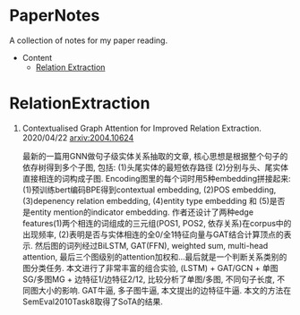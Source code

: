 # PaperNotes

A collection of notes for my paper reading.

* Content
  * [Relation Extraction](#RelationExtraction)



# RelationExtraction

1. Contextualised Graph Attention for Improved Relation Extraction. 2020/04/22 [arxiv:2004.10624](https://arxiv.org/abs/2004.10624)

    最新的一篇用GNN做句子级实体关系抽取的文章, 核心思想是根据整个句子的依存树得到多个子图, 包括: (1)头尾实体的最短依存路径 (2)分别与头、尾实体直接相连的词构成子图. Encoding图里的每个词时用5种embedding拼接起来: (1)预训练bert编码BPE得到contextual embedding, (2)POS embedding, (3)depenency relation embedding, (4)entity type embedding 和 (5)是否是entity mention的indicator embedding. 作者还设计了两种edge features(1)两个相连的词组成的三元组(POS1, POS2, 依存关系)在corpus中的出现频率, (2)表明是否与实体相连的全0/全1特征向量与GAT结合计算顶点的表示. 然后图的词列经过BiLSTM, GAT(FFN), weighted sum, multi-head attention, 最后三个图级别的attention加权和...最后就是一个判断关系类别的图分类任务. 本文进行了非常丰富的组合实验, (LSTM) + GAT/GCN + 单图SG/多图MG + 边特征1/边特征2/12, 比较分析了单图/多图, 不同句子长度, 不同图大小的影响. GAT牛逼, 多子图牛逼, 本文提出的边特征牛逼. 本文的方法在SemEval2010Task8取得了SoTA的结果.


